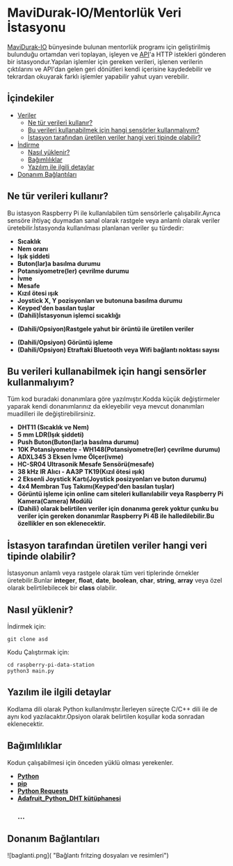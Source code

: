 # MaviDurak-IO/Mentorlük Veri İstasyonu
[MaviDurak-IO](https://kommunity.com/mavidurakio) bünyesinde bulunan mentorlük programı için geliştirilmiş bulunduğu ortamdan veri toplayan, işleyen ve [API](https://github.com/mavidurak/mentor-api)'a HTTP istekleri gönderen bir istasyondur.Yapılan işlemler için gereken verileri, işlenen verilerin çıktılarını ve API'dan gelen geri dönütleri kendi içerisine kaydedebilir ve tekrardan okuyarak farklı işlemler yapabilir yahut uyarı verebilir.

## İçindekiler
- [Veriler](#i̇çindekiler)
  - [Ne tür verileri kullanır?](#ne-tür-verileri-kullanır)
  - [Bu verileri kullanabilmek için hangi sensörler kullanmalıyım?](#bu-verileri-kullanabilmek-için-hangi-sensörler-kullanmalıyım)
  - [İstasyon tarafından üretilen veriler hangi veri tipinde olabilir?](#i̇stasyon-tarafından-üretilen-veriler-hangi-veri-tipinde-olabilir)
- [İndirme](#i̇çindekiler)
  - [Nasıl yüklenir?](#nasıl-yüklenir)
  - [Bağımlılıklar](#bağımlılıklar)
  - [Yazılım ile ilgili detaylar](#yazılım-ile-ilgili-detaylar)
- [Donanım Bağlantıları](#donanım-bağlantıları)

## Ne tür verileri kullanır?
Bu istasyon Raspberry Pi ile kullanılabilen tüm sensörlerle çalışabilir.Ayrıca sensöre ihtiyaç duymadan sanal olarak rastgele veya anlamlı olarak veriler üretebilir.İstasyonda kullanılması planlanan veriler şu türdedir:
+ **Sıcaklık**
+ **Nem oranı**
+ **Işık şiddeti**
+ **Buton(lar)a basılma durumu**
+ **Potansiyometre(ler) çevrilme durumu**
+ **İvme**
+ **Mesafe**
+ **Kızıl ötesi ışık**
+ **Joystick X, Y pozisyonları ve butonuna basılma durumu**
+ **Keyped'den basılan tuşlar**
+ **(Dahili)İstasyonun işlemci sıcaklığı**
* **(Dahili/Opsiyon)Rastgele yahut bir örüntü ile üretilen veriler**
+ **(Dahili/Opsiyon) Görüntü işleme**
+ **(Dahili/Opsiyon) Etraftaki Bluetooth veya Wifi bağlantı noktası sayısı**


## Bu verileri kullanabilmek için hangi sensörler kullanmalıyım?
Tüm kod buradaki donanımlara göre yazılmıştır.Kodda küçük değiştirmeler yaparak kendi donanımlarınız da ekleyebilir veya mevcut donanımları muadilleri ile değiştirebilirsiniz.
+ **DHT11 (Sıcaklık ve Nem)**
+ **5 mm LDR(Işık şiddeti)**
+ **Push Buton(Buton(lar)a basılma durumu)**
+ **10K Potansiyometre - WH148(Potansiyometre(ler) çevrilme durumu)**
+ **ADXL345 3 Eksen İvme Ölçer(ivme)**
+ **HC-SR04 Ultrasonik Mesafe Sensörü(mesafe)**
+ **38 kHz IR Alıcı - AA3P TK19(Kızıl ötesi ışık)**
+ **2 Eksenli Joystick Kartı(Joystick posizyonları ve buton durumu)**
+ **4x4 Membran Tuş Takımı(Keyped'den basılan tuşlar)**
+ **Görüntü işleme için online cam siteleri kullanılabilir veya Raspberry Pi Kamera(Camera) Modülü**
+ **(Dahili) olarak belirtilen veriler için donanıma gerek yoktur çunku bu veriler için gereken donanımlar Raspberry Pi 4B ile halledilebilir.Bu özellikler en son eklenecektir.**


## İstasyon tarafından üretilen veriler hangi veri tipinde olabilir?
İstasyonun anlamlı veya rastgele olarak tüm veri tiplerinde örnekler üretebilir.Bunlar **integer**, **float**, **date**, **boolean**, **char**, **string**, **array** veya özel olarak belirtilebilecek bir **class** olabilir.
 
 ## Nasıl yüklenir?
 İndirmek için:
 ``` 
 git clone asd
 ```
 Kodu Çalıştırmak için:
 ```
 cd raspberry-pi-data-station
 python3 main.py
 ```

## Yazılım ile ilgili detaylar
Kodlama dili olarak Python kullanılmıştır.İlerleyen süreçte C/C++ dili ile de aynı kod yazılacaktır.Opsiyon olarak belirtilen koşullar koda sonradan eklenecektir.


## Bağımlılıklar
Kodun çalışabilmesi için önceden yüklü olması yerekenler.
+ **[Python](https://www.python.org/)**
+ **[pip](https://www.python.org/)**
+ **[Python Requests](https://requests.readthedocs.io/en/master/)**
+ **[Adafruit_Python_DHT kütüphanesi](https://github.com/adafruit/Adafruit_Python_DHT)**
   ### ...
 
## Donanım Bağlantıları
![baglanti.png]( "Bağlantı fritzing dosyaları ve resimleri")
